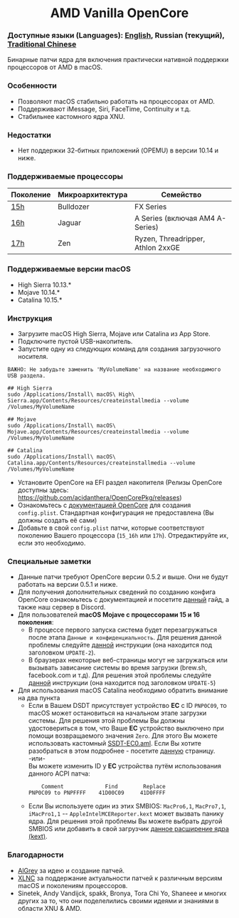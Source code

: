 <span align="center">
<h1>AMD Vanilla OpenCore</h1>
</span>

### Доступные языки (Languages): [English](../README.md), Russian (текущий), [Traditional Chinese](./README_CHT)
Бинарные патчи ядра для включения практически нативной поддержки процессоров от AMD в macOS.

### Особенности
- Позволяют macOS стабильно работать на процессорах от AMD.
- Поддерживают iMessage, Siri, FaceTime, Continuity и т.д.
- Стабильнее кастомного ядра XNU.

### Недостатки
- Нет поддержки 32-битных приложений (OPEMU) в версии 10.14 и ниже.

### Поддерживаемые процессоры
| Поколение | Микроархитектура | Семейство |
|--------|---------|----------|
|   [15h](https://github.com/AMD-OSX/AMD_Vanilla/tree/opencore/15h_16h)  | Bulldozer | FX Series|
|   [16h](https://github.com/AMD-OSX/AMD_Vanilla/tree/opencore/15h_16h)  | Jaguar | A Series (включая AM4 A-Series) |
|   [17h](https://github.com/AMD-OSX/AMD_Vanilla/tree/opencore/17h) | Zen | Ryzen, Threadripper, Athlon 2xxGE | <br />

### Поддерживаемые версии macOS
- High Sierra 10.13.*
- Mojave 10.14.*
- Catalina 10.15.*

### Инструкция
- Загрузите macOS High Sierra, Mojave или Catalina из App Store.
- Подключите пустой USB-накопитель.
- Запустите одну из следующих команд для создания загрузочного носителя.
```
ВАЖНО: Не забудьте заменить 'MyVolumeName' на название необходимого USB раздела.

## High Sierra
sudo /Applications/Install\ macOS\ High\ Sierra.app/Contents/Resources/createinstallmedia --volume /Volumes/MyVolumeName

## Mojave
sudo /Applications/Install\ macOS\ Mojave.app/Contents/Resources/createinstallmedia --volume /Volumes/MyVolumeName

## Catalina
sudo /Applications/Install\ macOS\ Catalina.app/Contents/Resources/createinstallmedia --volume /Volumes/MyVolumeName
```
- Установите OpenCore на EFI раздел накопителя (Релизы OpenCore доступны здесь: https://github.com/acidanthera/OpenCorePkg/releases)
- Ознакомьтесь с [документацией OpenCore](https://github.com/acidanthera/OpenCorePkg/blob/master/Docs/Configuration.pdf) для создания `config.plist`. Стандартная конфигурация не предоставлена (Вы должны создать её сами)
- Добавьте в свой `config.plist` патчи, которые соответствуют поколению Вашего процессора (`15_16h` или `17h`). Отредактируйте их, если это необходимо.

### Специальные заметки
- Данные патчи требуют OpenCore версии 0.5.2 и выше. Они не будут работать на версии 0.5.1 и ниже.
- Для получения дополнительных сведений по созданию конфига OpenCore ознакомьтесь с документацией и посетите [данный](https://khronokernel-2.gitbook.io/opencore-vanilla-desktop-guide/) гайд, а также наш сервер в Discord.
- Для пользователей **macOS Mojave c процессорами 15 и 16 поколения**:
  - В процессе первого запуска система  будет перезагружаться после этапа `Данные и конфиденциальность`. Для решения данной проблемы следуйте [данной](https://www.insanelymac.com/forum/topic/335877-amd-mojave-kernel-development-and-testing/?do=findComment&comment=2658085) инструкции (она находится под заголовком `UPDATE-2`).
  - В браузерах некоторые веб-страницы могут не загружаться или вызывать зависание системы во время загрузки (brew.sh, facebook.com и т.д). Для решения этой проблемы следуйте [данной](https://www.insanelymac.com/forum/topic/335877-amd-mojave-kernel-development-and-testing/?do=findComment&comment=2661857) инструкции (она находится под заголовком `UPDATE-5`)
- Для использования macOS Catalina необходимо обратить внимание на два пункта
   - Если в Вашем DSDT присутствует устройство **EC** с ID `PNP0C09`, то macOS может остановиться на начальном этапе загрузки системы. Для решения этой проблемы Вы должны удостовериться в том, что Ваше **EC** устройство выключено при помощи возвращаемого значения `Zero`. Для этого Вы можете использовать кастомный [SSDT-EC0.aml](./Extra/SSDT-EC0.aml). Если Вы хотите разобраться в этом подробнее - посетите [данную](https://github.com/acidanthera/OpenCorePkg/blob/5e020bb06b33f12fa8b404cc3d1effaa5fbc00ea/Docs/AcpiSamples/SSDT-EC.dsl#L33) страницу.
    <br> -или- <br> Вы можете изменить ID у **EC** устройства путём использования данного ACPI патча:
      ```
          Comment             Find        Replace
      PNP0C09 to PNPFFFF    41D00C09     41D0FFFF
      ```
  - Если Вы используете один из этих SMBIOS: `MacPro6,1`, `MacPro7,1`, `iMacPro1,1` -- `AppleIntelMCEReporter.kext` может вызвать панику ядра. Для решения этой проблемы Вы можете выбрать другой SMBIOS или добавить в свой загрузчик [данное расширение ядра (kext)](./Extra).

### Благодарности
- [AlGrey](https://github.com/AlGreyy) за идею и создание патчей.
- [XLNC](https://github.com/XLNCs) за поддержание актуальности патчей к различным версиям macOS и поколениям процессоров.
- Sinetek, Andy Vandijck, spakk, Bronya, Tora Chi Yo, Shaneee и многих других за то, что они поделелились своими идеями и знаниями в области XNU & AMD.
